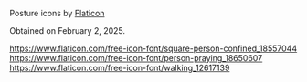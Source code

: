 Posture icons by <a href="https://www.flaticon.com/uicons">Flaticon</a>

Obtained on February 2, 2025.

https://www.flaticon.com/free-icon-font/square-person-confined_18557044
https://www.flaticon.com/free-icon-font/person-praying_18650607
https://www.flaticon.com/free-icon-font/walking_12617139
